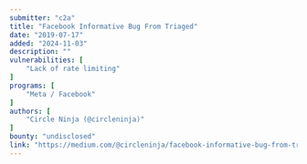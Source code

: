 ```yaml
---
submitter: "c2a"
title: "Facebook Informative Bug From Triaged"
date: "2019-07-17"
added: "2024-11-03"
description: ""
vulnerabilities: [
    "Lack of rate limiting"
]
programs: [
    "Meta / Facebook"
]
authors: [
    "Circle Ninja (@circleninja)"
]
bounty: "undisclosed"
link: "https://medium.com/@circleninja/facebook-informative-bug-from-triaged-76738e4d5938"
---
```





